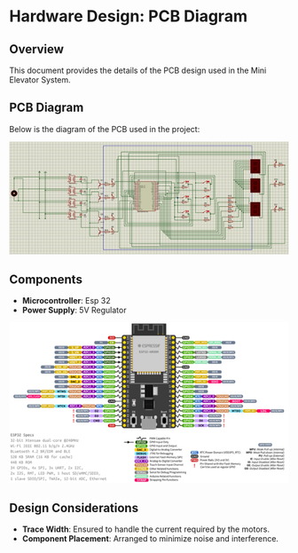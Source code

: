 
# Hardware Design: PCB Diagram

## Overview
This document provides the details of the PCB design used in the Mini Elevator System.

## PCB Diagram
Below is the diagram of the PCB used in the project:

![PCB Diagram](../hardware/pcb_diagram.png)

## Components
- **Microcontroller**: Esp 32 
- **Power Supply**: 5V Regulator

![ESP32](../hardware/esp32.png)

## Design Considerations
- **Trace Width**: Ensured to handle the current required by the motors.
- **Component Placement**: Arranged to minimize noise and interference.
